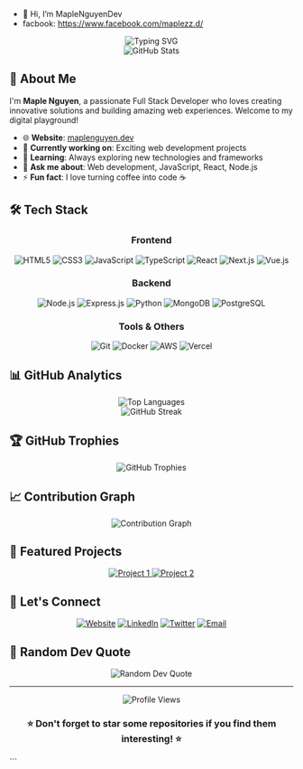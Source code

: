- 👋 Hi, I’m MapleNguyenDev
- facbook: https://www.facebook.com/maplezz.d/
<div align="center">
  <img src="https://readme-typing-svg.herokuapp.com?font=Fira+Code&size=30&duration=3000&pause=1000&color=2F81F7&center=true&vCenter=true&width=600&lines=Hi+there!+I'm+Maple+Nguyen+%F0%9F%91%8B;Full+Stack+Developer;Welcome+to+my+GitHub!" alt="Typing SVG" />
</div>

<div align="center">
  <img src="https://github-readme-stats.vercel.app/api?username=maplenguyendev&show_icons=true&theme=tokyonight&hide_border=true&count_private=true" alt="GitHub Stats" />
</div>

## 🚀 About Me

I'm **Maple Nguyen**, a passionate Full Stack Developer who loves creating innovative solutions and building amazing web experiences. Welcome to my digital playground!

- 🌐 **Website**: [maplenguyen.dev](https://maplenguyen.dev)
- 💼 **Currently working on**: Exciting web development projects
- 🌱 **Learning**: Always exploring new technologies and frameworks
- 💬 **Ask me about**: Web development, JavaScript, React, Node.js
- ⚡ **Fun fact**: I love turning coffee into code ☕

## 🛠️ Tech Stack

<div align="center">

### Frontend
![HTML5](https://img.shields.io/badge/HTML5-E34F26?style=for-the-badge&logo=html5&logoColor=white)
![CSS3](https://img.shields.io/badge/CSS3-1572B6?style=for-the-badge&logo=css3&logoColor=white)
![JavaScript](https://img.shields.io/badge/JavaScript-F7DF1E?style=for-the-badge&logo=javascript&logoColor=black)
![TypeScript](https://img.shields.io/badge/TypeScript-007ACC?style=for-the-badge&logo=typescript&logoColor=white)
![React](https://img.shields.io/badge/React-20232A?style=for-the-badge&logo=react&logoColor=61DAFB)
![Next.js](https://img.shields.io/badge/Next.js-000000?style=for-the-badge&logo=next.js&logoColor=white)
![Vue.js](https://img.shields.io/badge/Vue.js-35495E?style=for-the-badge&logo=vue.js&logoColor=4FC08D)

### Backend
![Node.js](https://img.shields.io/badge/Node.js-43853D?style=for-the-badge&logo=node.js&logoColor=white)
![Express.js](https://img.shields.io/badge/Express.js-404D59?style=for-the-badge&logo=express&logoColor=white)
![Python](https://img.shields.io/badge/Python-3776AB?style=for-the-badge&logo=python&logoColor=white)
![MongoDB](https://img.shields.io/badge/MongoDB-4EA94B?style=for-the-badge&logo=mongodb&logoColor=white)
![PostgreSQL](https://img.shields.io/badge/PostgreSQL-316192?style=for-the-badge&logo=postgresql&logoColor=white)

### Tools & Others
![Git](https://img.shields.io/badge/Git-F05032?style=for-the-badge&logo=git&logoColor=white)
![Docker](https://img.shields.io/badge/Docker-2496ED?style=for-the-badge&logo=docker&logoColor=white)
![AWS](https://img.shields.io/badge/AWS-232F3E?style=for-the-badge&logo=amazon-aws&logoColor=white)
![Vercel](https://img.shields.io/badge/Vercel-000000?style=for-the-badge&logo=vercel&logoColor=white)

</div>

## 📊 GitHub Analytics

<div align="center">
  <img src="https://github-readme-stats.vercel.app/api/top-langs/?username=maplenguyendev&layout=compact&theme=tokyonight&hide_border=true" alt="Top Languages" />
</div>

<div align="center">
  <img src="https://github-readme-streak-stats.herokuapp.com/?user=maplenguyendev&theme=tokyonight&hide_border=true" alt="GitHub Streak" />
</div>

## 🏆 GitHub Trophies

<div align="center">
  <img src="https://github-profile-trophy.vercel.app/?username=maplenguyendev&theme=tokyonight&no-frame=true&row=1&column=6" alt="GitHub Trophies" />
</div>

## 📈 Contribution Graph

<div align="center">
  <img src="https://github-readme-activity-graph.vercel.app/graph?username=maplenguyendev&theme=tokyo-night&hide_border=true" alt="Contribution Graph" />
</div>

## 🎯 Featured Projects

<div align="center">
  <a href="https://github.com/maplenguyendev/project1">
    <img src="https://github-readme-stats.vercel.app/api/pin/?username=maplenguyendev&repo=project1&theme=tokyonight&hide_border=true" alt="Project 1" />
  </a>
  <a href="https://github.com/maplenguyendev/project2">
    <img src="https://github-readme-stats.vercel.app/api/pin/?username=maplenguyendev&repo=project2&theme=tokyonight&hide_border=true" alt="Project 2" />
  </a>
</div>

## 🤝 Let's Connect

<div align="center">

[![Website](https://img.shields.io/badge/Website-maplenguyen.dev-blue?style=for-the-badge&logo=google-chrome&logoColor=white)](https://maplenguyen.dev)
[![LinkedIn](https://img.shields.io/badge/LinkedIn-0077B5?style=for-the-badge&logo=linkedin&logoColor=white)](https://linkedin.com/in/maplenguyendev)
[![Twitter](https://img.shields.io/badge/Twitter-1DA1F2?style=for-the-badge&logo=twitter&logoColor=white)](https://twitter.com/maplenguyendev)
[![Email](https://img.shields.io/badge/Email-D14836?style=for-the-badge&logo=gmail&logoColor=white)](mailto:hello@maplenguyen.dev)

</div>

## 💭 Random Dev Quote

<div align="center">
  <img src="https://quotes-github-readme.vercel.app/api?type=horizontal&theme=tokyonight" alt="Random Dev Quote" />
</div>

---

<div align="center">
  <img src="https://komarev.com/ghpvc/?username=maplenguyendev&color=blueviolet&style=for-the-badge" alt="Profile Views" />
</div>

<div align="center">
  <h3>⭐ Don't forget to star some repositories if you find them interesting! ⭐</h3>
</div>
```




